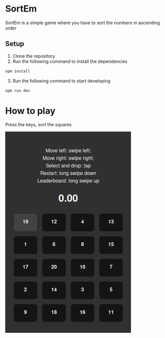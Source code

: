 # SortEm
SortEm is a simple game where you have to sort the numbers in ascending order

## Setup
1. Clone the repository
2. Run the following command to install the dependencies
```bash
npm install
```
3. Run the following command to start developing
```bash
npm run dev
```

# How to play
Press the keys, sort the squares

<img src="https://raw.githubusercontent.com/v4rgas/sortEm/main/readme/sortEm.gif" />
